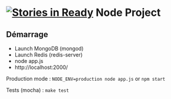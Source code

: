 [![Stories in Ready](https://badge.waffle.io/atinux/node-project.png?label=ready&title=Ready)](https://waffle.io/atinux/node-project)
Node Project
======

Démarrage
---------

- Launch MongoDB (mongod)
- Launch Redis (redis-server)
- node app.js
- http://localhost:2000/

Production mode :
```NODE_ENV=production node app.js```
or
```npm start```

Tests (mocha) :
```make test```
